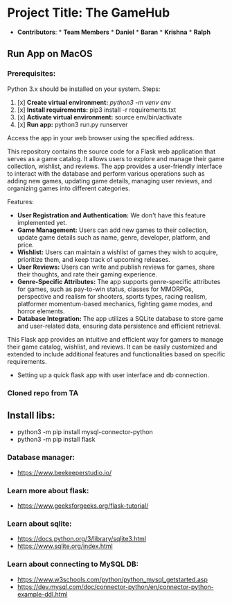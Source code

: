 # Project Title: The GameHub
* **Contributors**: 
  *
       **Team Members**
      *    **Daniel**
      * **Baran**
      * **Krishna**
      * **Ralph**

## Run App on MacOS

### **Prerequisites:**

Python 3.x should be installed on your system.
Steps:

1. [x] **Create virtual environment:** _python3 -m venv env_
2. [x] **Install requirements:** pip3 install -r requirements.txt
3. [x] **Activate virtual environment:** source env/bin/activate
4. [x] **Run app:** python3 run.py runserver

Access the app in your web browser using the specified address.

This repository contains the source code for a Flask web application that serves as a game catalog.
It allows users to explore and manage their game collection, wishlist, and reviews. The app provides a user-friendly interface to interact with the database and perform various operations such as adding new games, updating game details, managing user reviews, and organizing games into different categories.

Features:
- **User Registration and Authentication:** We don't have this feature implemented yet.
- **Game Management:** Users can add new games to their collection, update game details such as name, genre, developer, platform, and price.
- **Wishlist:** Users can maintain a wishlist of games they wish to acquire, prioritize them, and keep track of upcoming releases.
- **User Reviews:** Users can write and publish reviews for games, share their thoughts, and rate their gaming experience.
- **Genre-Specific Attributes:** The app supports genre-specific attributes for games, such as pay-to-win status, classes for MMORPGs, perspective and realism for shooters, sports types, racing realism, platformer momentum-based mechanics, fighting game modes, and horror elements.
- **Database Integration:** The app utilizes a SQLite database to store game and user-related data, ensuring data persistence and efficient retrieval.

This Flask app provides an intuitive and efficient way for gamers to manage their game catalog, wishlist, and reviews. It can be easily customized and extended to include additional features and functionalities based on specific requirements.



  * Setting up a quick flask app with user interface and db connection.
### Cloned repo from TA 
## Install libs:
* python3 -m pip install mysql-connector-python
* python3 -m pip install flask

### Database manager:
* https://www.beekeeperstudio.io/

### Learn more about flask:
* https://www.geeksforgeeks.org/flask-tutorial/

### Learn about sqlite:
* https://docs.python.org/3/library/sqlite3.html
* https://www.sqlite.org/index.html


### Learn about connecting to MySQL DB:
* https://www.w3schools.com/python/python_mysql_getstarted.asp
* https://dev.mysql.com/doc/connector-python/en/connector-python-example-ddl.html
